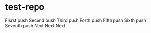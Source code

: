 # test-repo

Fisrst push
Second push
Third push
Forth push
Fifth push
Sixth push
Seventh push
Next
Next
Next
